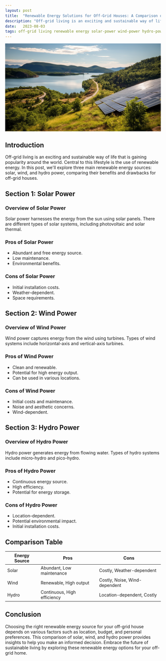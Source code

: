 ```yaml
---
layout: post
title:  "Renewable Energy Solutions for Off-Grid Houses: A Comparison of Solar, Wind, and Hydro Power"
description: "Off-grid living is an exciting and sustainable way of life that is gaining popularity around the world. Central to this lifestyle is the use of renewable energy. In this post, we'll explore three main renewable energy sources: solar, wind, and hydro power, comparing their benefits and drawbacks for off-grid houses."
date:   2023-08-03
tags: off-grid living renewable energy solar-power wind-power hydro-power
---
```


![A large solar panel array](/assets/off-grid-power.png)

## Introduction
Off-grid living is an exciting and sustainable way of life that is gaining popularity around the world. Central to this lifestyle is the use of renewable energy. In this post, we'll explore three main renewable energy sources: solar, wind, and hydro power, comparing their benefits and drawbacks for off-grid houses.

## Section 1: Solar Power

### Overview of Solar Power
Solar power harnesses the energy from the sun using solar panels. There are different types of solar systems, including photovoltaic and solar thermal.

### Pros of Solar Power
- Abundant and free energy source.
- Low maintenance.
- Environmental benefits.

### Cons of Solar Power
- Initial installation costs.
- Weather-dependent.
- Space requirements.

## Section 2: Wind Power

### Overview of Wind Power
Wind power captures energy from the wind using turbines. Types of wind systems include horizontal-axis and vertical-axis turbines.

### Pros of Wind Power
- Clean and renewable.
- Potential for high energy output.
- Can be used in various locations.

### Cons of Wind Power
- Initial costs and maintenance.
- Noise and aesthetic concerns.
- Wind-dependent.

## Section 3: Hydro Power

### Overview of Hydro Power
Hydro power generates energy from flowing water. Types of hydro systems include micro-hydro and pico-hydro.

### Pros of Hydro Power
- Continuous energy source.
- High efficiency.
- Potential for energy storage.

### Cons of Hydro Power
- Location-dependent.
- Potential environmental impact.
- Initial installation costs.

## Comparison Table

| Energy Source | Pros                          | Cons                          |
|---------------|-------------------------------|-------------------------------|
| Solar         | Abundant, Low maintenance     | Costly, Weather-dependent     |
| Wind          | Renewable, High output        | Costly, Noise, Wind-dependent |
| Hydro         | Continuous, High efficiency   | Location-dependent, Costly    |

## Conclusion
Choosing the right renewable energy source for your off-grid house depends on various factors such as location, budget, and personal preferences. This comparison of solar, wind, and hydro power provides insights to help you make an informed decision. Embrace the future of sustainable living by exploring these renewable energy options for your off-grid home.
